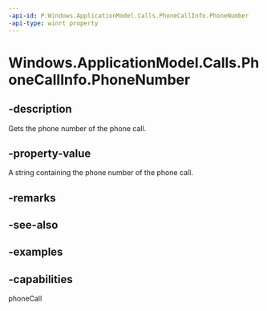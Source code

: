 ```yaml
---
-api-id: P:Windows.ApplicationModel.Calls.PhoneCallInfo.PhoneNumber
-api-type: winrt property
---
```


# Windows.ApplicationModel.Calls.PhoneCallInfo.PhoneNumber

<!--
public string PhoneNumber { get; }
-->

## -description

Gets the phone number of the phone call.

## -property-value

A string containing the phone number of the phone call.

## -remarks

## -see-also

## -examples

## -capabilities
phoneCall
